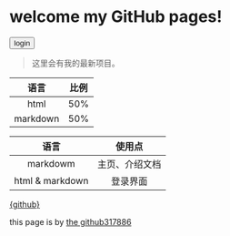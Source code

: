 # welcome my GitHub pages!

<button><a herf='https://github.com/317886/web/blob/main/text.md'>login</a></button>

>这里会有我的最新项目。

|语言|比例|
|:--:|:--:|
|html|50%|
|markdown|50%|


|语言|使用点|
|:--:|:--:|
|markdowm|主页、介绍文档|
|html & markdown|登录界面|

[{github}](https://github.com/317886)

this page is by [the github317886](https://github.317886)


